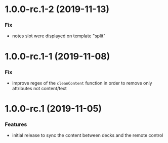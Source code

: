 <a name="1.0.0-rc.1-2"></a>
# 1.0.0-rc.1-2 (2019-11-13)

### Fix

* notes slot were displayed on template "split"

<a name="1.0.0-rc.1-1"></a>
# 1.0.0-rc.1-1 (2019-11-08)

### Fix

* improve regex of the `cleanContent` function in order to remove only attributes not content/text 

<a name="1.0.0-rc.1"></a>
# 1.0.0-rc.1 (2019-11-05)

### Features

* initial release to sync the content between decks and the remote control
